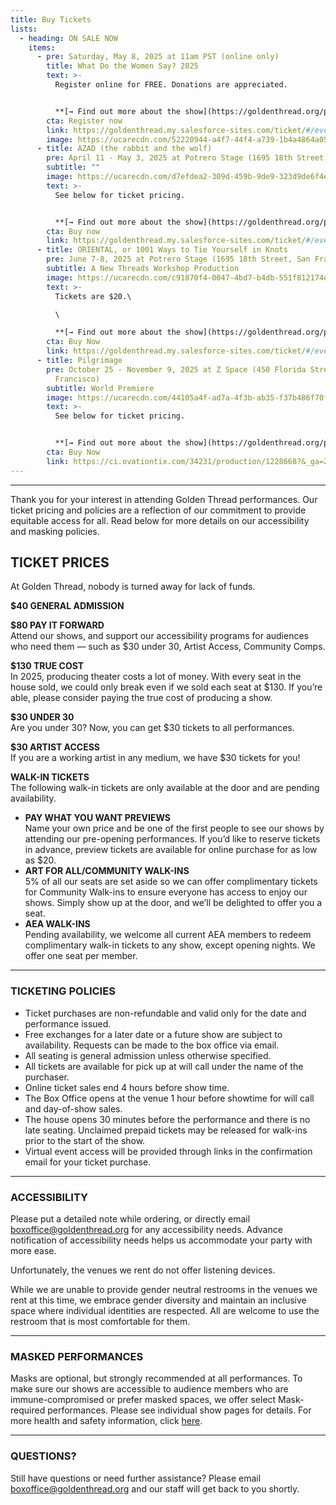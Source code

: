 ```yaml
---
title: Buy Tickets
lists:
  - heading: ON SALE NOW
    items:
      - pre: Saturday, May 8, 2025 at 11am PST (online only)
        title: What Do the Women Say? 2025
        text: >-
          Register online for FREE. Donations are appreciated.


          **[→ F﻿ind out more about the show](https://goldenthread.org/productions/what-do-the-women-say-2025/)**
        cta: Register now
        link: https://goldenthread.my.salesforce-sites.com/ticket/#/events/a0SRh000006rg45MAA
        image: https://ucarecdn.com/52220944-a4f7-44f4-a739-1b4a4864a054/
      - title: AZAD (the rabbit and the wolf)
        pre: April 11 - May 3, 2025 at Potrero Stage (1695 18th Street, San Francisco)
        subtitle: ""
        image: https://ucarecdn.com/d7efdea2-309d-459b-9de9-323d9de6f4e5/
        text: >-
          S﻿ee below for ticket pricing.


          **[→ F﻿ind out more about the show](https://goldenthread.org/productions/azad/)**
        cta: Buy now
        link: https://goldenthread.my.salesforce-sites.com/ticket/#/events/a0SRh000006rev7MAA
      - title: ORIENTAL, or 1001 Ways to Tie Yourself in Knots
        pre: June 7-8, 2025 at Potrero Stage (1695 18th Street, San Francisco)
        subtitle: A﻿ New Threads Workshop Production
        image: https://ucarecdn.com/c91870f4-0047-4bd7-b4db-551f812174d7/
        text: >-
          T﻿ickets are $20.\

          \

          **[→ F﻿ind out more about the show](https://goldenthread.org/productions/new-threads-staged-reading-series-2025/)**
        cta: Buy Now
        link: https://goldenthread.my.salesforce-sites.com/ticket/#/events/a0SRh000006rgSHMAY
      - title: Pilgrimage
        pre: October 25 - November 9, 2025 at Z Space (450 Florida Street, San
          Francisco)
        subtitle: W﻿orld Premiere
        image: https://ucarecdn.com/44105a4f-ad7a-4f3b-ab35-f37b486f70fb/
        text: >-
          S﻿ee below for ticket pricing.


          **[→ F﻿ind out more about the show](https://goldenthread.org/productions/pilgrimage/)**
        cta: Buy Now
        link: https://ci.ovationtix.com/34231/production/1228668?&_ga=2.74197842.1305164440.1738099497-1617700776.1738099497
---
```

- - -

Thank you for your interest in attending Golden Thread performances. Our ticket pricing and policies are a reflection of our commitment to provide equitable access for all. Read below for more details on our accessibility and masking policies.



## **TICKET PRICES** 

A﻿t Golden Thread, nobody is turned away for lack of funds. 

**$40 GENERAL ADMISSION**

**$80 PAY IT FORWARD** \
Attend our shows, and support our accessibility programs for audiences who need them — such as $30 under 30, Artist Access, Community Comps.

**$130 TRUE COST** \
In 2025, producing theater costs a lot of money. With every seat in the house sold, we could only break even if we sold each seat at $130. If you’re able, please consider paying the true cost of producing a show.   

**$30 UNDER 30** \
Are you under 30? Now, you can get $30 tickets to all performances. 

**$30 ARTIST ACCESS** \
If you are a working artist in any medium, we have $30 tickets for you!

**WALK-IN TICKETS** \
The following walk-in tickets are only available at the door and are pending availability.

* **PAY WHAT YOU WANT PREVIEWS** \
  Name your own price and be one of the first people to see our shows by attending our pre-opening performances. If you’d like to reserve tickets in advance, preview tickets are available for online purchase for as low as $20.
* **ART FOR ALL/COMMUNITY WALK-INS** \
  5% of all our seats are set aside so we can offer complimentary tickets for Community Walk-ins to ensure everyone has access to enjoy our shows. Simply show up at the door, and we’ll be delighted to offer you a seat.
* **AEA WALK-INS** \
  Pending availability, we welcome all current AEA members to redeem complimentary walk-in tickets to any show, except opening nights. We offer one seat per member.

- - -

### **TICKETING POLICIES**

* Ticket purchases are non-refundable and valid only for the date and performance issued.
* Free exchanges for a later date or a future show are subject to availability. Requests can be made to the box office via email.
* All seating is general admission unless otherwise specified.
* All tickets are available for pick up at will call under the name of the purchaser.
* Online ticket sales end 4 hours before show time.
* The Box Office opens at the venue 1 hour before showtime for will call and day-of-show sales.
* The house opens 30 minutes before the performance and there is no late seating. Unclaimed prepaid tickets may be released for walk-ins prior to the start of the show.
* Virtual event access will be provided through links in the confirmation email for your ticket purchase.

- - -

### **ACCESSIBILITY**

Please put a detailed note while ordering, or directly email [boxoffice@goldenthread.org](mailto:boxoffice@goldenthread.org) for any accessibility needs. Advance notification of accessibility needs helps us accommodate your party with more ease. 

Unfortunately, the venues we rent do not offer listening devices.

While we are unable to provide gender neutral restrooms in the venues we rent at this time, we embrace gender diversity and maintain an inclusive space where individual identities are respected. All are welcome to use the restroom that is most comfortable for them.

- - -

### **MASKED PERFORMANCES**

Masks are optional, but strongly recommended at all performances. To make sure our shows are accessible to audience members who are immune-compromised or prefer masked spaces, we offer select Mask-required performances. Please see individual show pages for details.  For more health and safety information, click [here](https://goldenthread.org/posts/health-safety-protocols/).

- - -

### **QUESTIONS?**

Still have questions or need further assistance? Please email [boxoffice@goldenthread.org](mailto:boxoffice@goldenthread.org) and our staff will get back to you shortly.